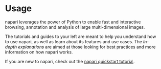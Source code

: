 # Usage

napari leverages the power of Python to enable fast and interactive browsing,
annotation and analysis of large multi-dimensional images.

The tutorials and guides to your left are meant to help you understand how to use
napari, as well as learn about its features and use cases. The
*In-depth explanations* are aimed at those looking for best practices and more
information on how napari works. 

If you are new to napari, check out the [napari quickstart tutorial](tutorials/fundamentals/quick_start).
